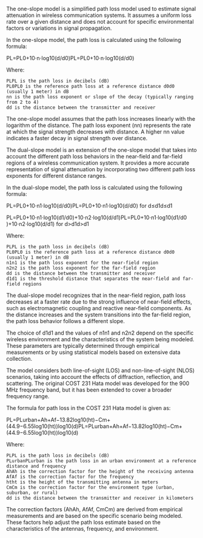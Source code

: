 The one-slope model is a simplified path loss model used to estimate signal attenuation in wireless communication systems. It assumes a uniform loss rate over a given distance and does not account for specific environmental factors or variations in signal propagation.

In the one-slope model, the path loss is calculated using the following formula:

PL=PL0+10⋅n⋅log⁡10(d/d0)PL=PL0​+10⋅n⋅log10​(d/d0​)

Where:

    PLPL is the path loss in decibels (dB)
    PL0PL0​ is the reference path loss at a reference distance d0d0​ (usually 1 meter) in dB
    nn is the path loss exponent or slope of the decay (typically ranging from 2 to 4)
    dd is the distance between the transmitter and receiver

The one-slope model assumes that the path loss increases linearly with the logarithm of the distance. The path loss exponent (nn) represents the rate at which the signal strength decreases with distance. A higher nn value indicates a faster decay in signal strength over distance.


The dual-slope model is an extension of the one-slope model that takes into account the different path loss behaviors in the near-field and far-field regions of a wireless communication system. It provides a more accurate representation of signal attenuation by incorporating two different path loss exponents for different distance ranges.

In the dual-slope model, the path loss is calculated using the following formula:

PL=PL0+10⋅n1⋅log⁡10(d/d0)PL=PL0​+10⋅n1​⋅log10​(d/d0​) for d≤d1d≤d1​

PL=PL0+10⋅n1⋅log⁡10(d1/d0)+10⋅n2⋅log⁡10(d/d1)PL=PL0​+10⋅n1​⋅log10​(d1​/d0​)+10⋅n2​⋅log10​(d/d1​) for d>d1d>d1​

Where:

    PLPL is the path loss in decibels (dB)
    PL0PL0​ is the reference path loss at a reference distance d0d0​ (usually 1 meter) in dB
    n1n1​ is the path loss exponent for the near-field region
    n2n2​ is the path loss exponent for the far-field region
    dd is the distance between the transmitter and receiver
    d1d1​ is the threshold distance that separates the near-field and far-field regions

The dual-slope model recognizes that in the near-field region, path loss decreases at a faster rate due to the strong influence of near-field effects, such as electromagnetic coupling and reactive near-field components. As the distance increases and the system transitions into the far-field region, the path loss behavior follows a different slope.

The choice of d1d1​ and the values of n1n1​ and n2n2​ depend on the specific wireless environment and the characteristics of the system being modeled. These parameters are typically determined through empirical measurements or by using statistical models based on extensive data collection.



The model considers both line-of-sight (LOS) and non-line-of-sight (NLOS) scenarios, taking into account the effects of diffraction, reflection, and scattering. The original COST 231 Hata model was developed for the 900 MHz frequency band, but it has been extended to cover a broader frequency range.

The formula for path loss in the COST 231 Hata model is given as:

PL=PLurban+Ah+Af−13.82log⁡10(ht)−Cm+(44.9−6.55log⁡10(ht))log⁡10(d)PL=PLurban​+Ah​+Af​−13.82log10​(ht​)−Cm​+(44.9−6.55log10​(ht​))log10​(d)

Where:

    PLPL is the path loss in decibels (dB)
    PLurbanPLurban​ is the path loss in an urban environment at a reference distance and frequency
    AhAh​ is the correction factor for the height of the receiving antenna
    AfAf​ is the correction factor for the frequency
    htht​ is the height of the transmitting antenna in meters
    CmCm​ is the correction factor for the environment type (urban, suburban, or rural)
    dd is the distance between the transmitter and receiver in kilometers

The correction factors (AhAh​, AfAf​, CmCm​) are derived from empirical measurements and are based on the specific scenario being modeled. These factors help adjust the path loss estimate based on the characteristics of the antennas, frequency, and environment.
